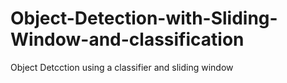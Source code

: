 # Object-Detection-with-Sliding-Window-and-classification
Object Detcction using a classifier and sliding window
